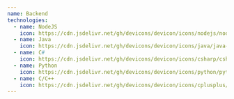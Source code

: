 ```yaml
---
name: Backend
technologies:
  - name: NodeJS
    icon: https://cdn.jsdelivr.net/gh/devicons/devicon/icons/nodejs/nodejs-original-wordmark.svg
  - name: Java
    icon: https://cdn.jsdelivr.net/gh/devicons/devicon/icons/java/java-original.svg
  - name: C#
    icon: https://cdn.jsdelivr.net/gh/devicons/devicon/icons/csharp/csharp-original.svg
  - name: Python
    icon: https://cdn.jsdelivr.net/gh/devicons/devicon/icons/python/python-original.svg
  - name: C/C++
    icon: https://cdn.jsdelivr.net/gh/devicons/devicon/icons/cplusplus/cplusplus-original.svg
---
```


